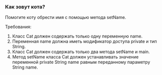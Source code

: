
### Как зовут кота?

Помогите коту обрести имя с помощью метода setName.


Требования:
1.	Класс Cat должен содержать только одну переменную name.
2.	Переменная name должна иметь модификатор доступа private и тип String.
3.	Класс Cat должен содержать только два метода setName и main.
4.	Метод setName класса Cat должен устанавливать значение переменной private String name равным переданному параметру String name.


